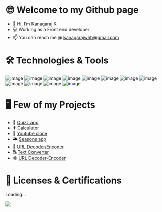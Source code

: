 <h1>😎 Welcome to my Github page</h1>

- 👋 Hi, I’m Kanagaraj K
- 💻 Working as a Front end developer
- 📫 You can reach me @ kanagarajwhb@gmail.com

<h1>🛠️ Technologies & Tools</h1>

![image](https://user-images.githubusercontent.com/81580398/150662855-51e7d098-f0f1-42d2-b40e-712a3306a7ca.png)
![image](https://user-images.githubusercontent.com/81580398/150663396-bb926d27-3266-419c-8928-3eadef1eee5d.png) 
![image](https://user-images.githubusercontent.com/81580398/150663410-97bdf33d-fba2-4c97-a694-90643489042e.png)
![image](https://user-images.githubusercontent.com/81580398/150662866-a598fcb2-3726-4b8b-9f0c-86a68e57ccf0.png)
![image](https://user-images.githubusercontent.com/81580398/150663418-962a5f32-c519-424a-905e-ac62230eb3c3.png)
![image](https://user-images.githubusercontent.com/81580398/150663425-ea69571c-bfd5-459b-ad7e-1c4b15310b0e.png)
![image](https://user-images.githubusercontent.com/81580398/150663431-1c703e98-ca6c-4f0a-8b49-77dfc3314822.png)
![image](https://user-images.githubusercontent.com/81580398/210092656-8e50b206-2fb5-4deb-bf40-b60050b52498.png)
![image](https://user-images.githubusercontent.com/81580398/150663440-d21a418d-f666-48e3-94ff-c185943231af.png)
![image](https://user-images.githubusercontent.com/81580398/150663454-751804f6-55fb-40ef-9af7-4c9828172433.png)
![image](https://user-images.githubusercontent.com/81580398/151210986-50bcb237-dea9-4942-9586-a98b146b121e.png)
![image](https://user-images.githubusercontent.com/81580398/210092727-2aaa1df7-9b40-4054-9894-72d62368b273.png)

<h1>🖥️	Few of my Projects</h1>

- 🔔 [Quizz app](https://kanagu555.github.io/Quizz_App)
- ➕ [Calculator](https://kanagu555.github.io/calculator)
- 🎥 [Youtube clone](https://youtube-video-api.vercel.app)
- 🌥️ [Seasons app](https://seasons-app-sigma.vercel.app)
- 🔀 [URL Decoder/Encoder](https://url-decoder-encoder.vercel.app/)
- 🔠 [Text Converter](http://text-converter-seven.vercel.app/)
- 🕸️ [URL Decoder-Encoder](http://url-decoder-encoder.vercel.app/)

<h1>📒 Licenses & Certifications</h1>

Loading...

<img src="https://github-readme-stats.vercel.app/api?username=kanagu555&&show_icons=true&title_color=ffffff&icon_color=bb2acf&text_color=daf7dc&bg_color=151515" />
<!---
kanagu555/kanagu555 is a ✨ special ✨ repository because its `README.md` (this file) appears on your GitHub profile.
You can click the Preview link to take a look at your changes.
--->
